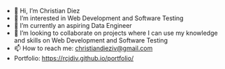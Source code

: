 - 👋 Hi, I’m Christian Diez 
- 👀 I’m interested in Web Development and Software Testing
- 🌱 I’m currently an aspiring Data Engineer
- 💞️ I’m looking to collaborate on projects where I can use my knowledge and skills on Web Development and Software Testing
- 📫 How to reach me: christiandieziv@gmail.com
- Portfolio: https://rcjdiv.github.io/portfolio/
<!---
rcjdiv/rcjdiv is a ✨ special ✨ repository because its `README.md` (this file) appears on your GitHub profile.
You can click the Preview link to take a look at your changes.
--->
